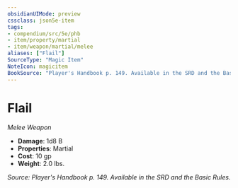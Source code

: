 ```yaml
---
obsidianUIMode: preview
cssclass: json5e-item
tags:
- compendium/src/5e/phb
- item/property/martial
- item/weapon/martial/melee
aliases: ["Flail"]
SourceType: "Magic Item"
NoteIcon: magicitem
BookSource: "Player's Handbook p. 149. Available in the SRD and the Basic Rules."
---
```

# Flail
*Melee Weapon*  

- **Damage**: 1d8 B
- **Properties**: Martial
- **Cost**: 10 gp
- **Weight**: 2.0 lbs.

*Source: Player's Handbook p. 149. Available in the SRD and the Basic Rules.*